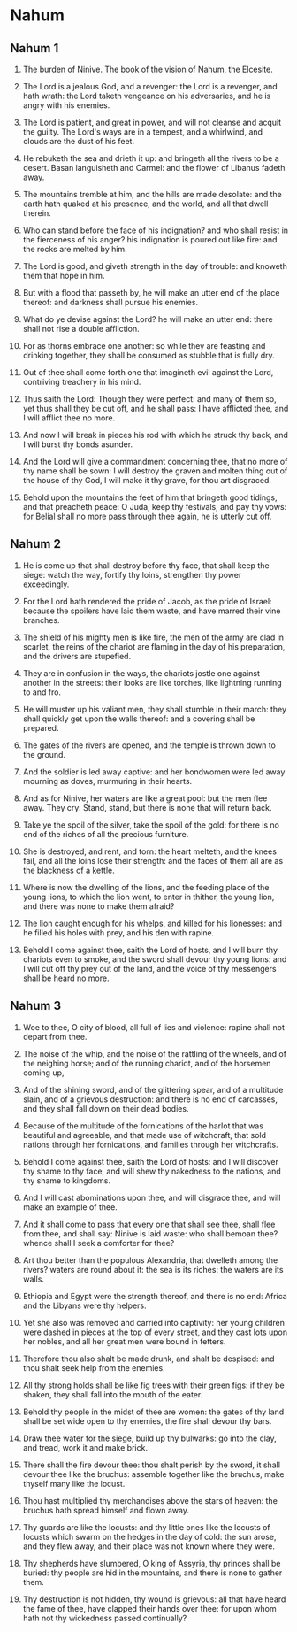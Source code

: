 # Nahum

## Nahum 1

1. The burden of Ninive. The book of the vision of Nahum, the Elcesite.

2. The Lord is a jealous God, and a revenger: the Lord is a revenger, and hath wrath: the Lord taketh vengeance on his adversaries, and he is angry with his enemies.

3. The Lord is patient, and great in power, and will not cleanse and acquit the guilty. The Lord's ways are in a tempest, and a whirlwind, and clouds are the dust of his feet.

4. He rebuketh the sea and drieth it up: and bringeth all the rivers to be a desert. Basan languisheth and Carmel: and the flower of Libanus fadeth away.

5. The mountains tremble at him, and the hills are made desolate: and the earth hath quaked at his presence, and the world, and all that dwell therein.

6. Who can stand before the face of his indignation? and who shall resist in the fierceness of his anger? his indignation is poured out like fire: and the rocks are melted by him.

7. The Lord is good, and giveth strength in the day of trouble: and knoweth them that hope in him.

8. But with a flood that passeth by, he will make an utter end of the place thereof: and darkness shall pursue his enemies.

9. What do ye devise against the Lord? he will make an utter end: there shall not rise a double affliction.

10. For as thorns embrace one another: so while they are feasting and drinking together, they shall be consumed as stubble that is fully dry.

11. Out of thee shall come forth one that imagineth evil against the Lord, contriving treachery in his mind.

12. Thus saith the Lord: Though they were perfect: and many of them so, yet thus shall they be cut off, and he shall pass: I have afflicted thee, and I will afflict thee no more.

13. And now I will break in pieces his rod with which he struck thy back, and I will burst thy bonds asunder.

14. And the Lord will give a commandment concerning thee, that no more of thy name shall be sown: I will destroy the graven and molten thing out of the house of thy God, I will make it thy grave, for thou art disgraced.

15. Behold upon the mountains the feet of him that bringeth good tidings, and that preacheth peace: O Juda, keep thy festivals, and pay thy vows: for Belial shall no more pass through thee again, he is utterly cut off. 

## Nahum 2

1. He is come up that shall destroy before thy face, that shall keep the siege: watch the way, fortify thy loins, strengthen thy power exceedingly.

2. For the Lord hath rendered the pride of Jacob, as the pride of Israel: because the spoilers have laid them waste, and have marred their vine branches.

3. The shield of his mighty men is like fire, the men of the army are clad in scarlet, the reins of the chariot are flaming in the day of his preparation, and the drivers are stupefied.

4. They are in confusion in the ways, the chariots jostle one against another in the streets: their looks are like torches, like lightning running to and fro.

5. He will muster up his valiant men, they shall stumble in their march: they shall quickly get upon the walls thereof: and a covering shall be prepared.

6. The gates of the rivers are opened, and the temple is thrown down to the ground.

7. And the soldier is led away captive: and her bondwomen were led away mourning as doves, murmuring in their hearts.

8. And as for Ninive, her waters are like a great pool: but the men flee away. They cry: Stand, stand, but there is none that will return back.

9. Take ye the spoil of the silver, take the spoil of the gold: for there is no end of the riches of all the precious furniture.

10. She is destroyed, and rent, and torn: the heart melteth, and the knees fail, and all the loins lose their strength: and the faces of them all are as the blackness of a kettle.

11. Where is now the dwelling of the lions, and the feeding place of the young lions, to which the lion went, to enter in thither, the young lion, and there was none to make them afraid?

12. The lion caught enough for his whelps, and killed for his lionesses: and he filled his holes with prey, and his den with rapine.

13. Behold I come against thee, saith the Lord of hosts, and I will burn thy chariots even to smoke, and the sword shall devour thy young lions: and I will cut off thy prey out of the land, and the voice of thy messengers shall be heard no more. 

## Nahum 3

1. Woe to thee, O city of blood, all full of lies and violence: rapine shall not depart from thee.

2. The noise of the whip, and the noise of the rattling of the wheels, and of the neighing horse; and of the running chariot, and of the horsemen coming up,

3. And of the shining sword, and of the glittering spear, and of a multitude slain, and of a grievous destruction: and there is no end of carcasses, and they shall fall down on their dead bodies.

4. Because of the multitude of the fornications of the harlot that was beautiful and agreeable, and that made use of witchcraft, that sold nations through her fornications, and families through her witchcrafts.

5. Behold I come against thee, saith the Lord of hosts: and I will discover thy shame to thy face, and will shew thy nakedness to the nations, and thy shame to kingdoms.

6. And I will cast abominations upon thee, and will disgrace thee, and will make an example of thee.

7. And it shall come to pass that every one that shall see thee, shall flee from thee, and shall say: Ninive is laid waste: who shall bemoan thee? whence shall I seek a comforter for thee?

8. Art thou better than the populous Alexandria, that dwelleth among the rivers? waters are round about it: the sea is its riches: the waters are its walls.

9. Ethiopia and Egypt were the strength thereof, and there is no end: Africa and the Libyans were thy helpers.

10. Yet she also was removed and carried into captivity: her young children were dashed in pieces at the top of every street, and they cast lots upon her nobles, and all her great men were bound in fetters.

11. Therefore thou also shalt be made drunk, and shalt be despised: and thou shalt seek help from the enemies.

12. All thy strong holds shall be like fig trees with their green figs: if they be shaken, they shall fall into the mouth of the eater.

13. Behold thy people in the midst of thee are women: the gates of thy land shall be set wide open to thy enemies, the fire shall devour thy bars.

14. Draw thee water for the siege, build up thy bulwarks: go into the clay, and tread, work it and make brick.

15. There shall the fire devour thee: thou shalt perish by the sword, it shall devour thee like the bruchus: assemble together like the bruchus, make thyself many like the locust.

16. Thou hast multiplied thy merchandises above the stars of heaven: the bruchus hath spread himself and flown away.

17. Thy guards are like the locusts: and thy little ones like the locusts of locusts which swarm on the hedges in the day of cold: the sun arose, and they flew away, and their place was not known where they were.

18. Thy shepherds have slumbered, O king of Assyria, thy princes shall be buried: thy people are hid in the mountains, and there is none to gather them.

19. Thy destruction is not hidden, thy wound is grievous: all that have heard the fame of thee, have clapped their hands over thee: for upon whom hath not thy wickedness passed continually?  